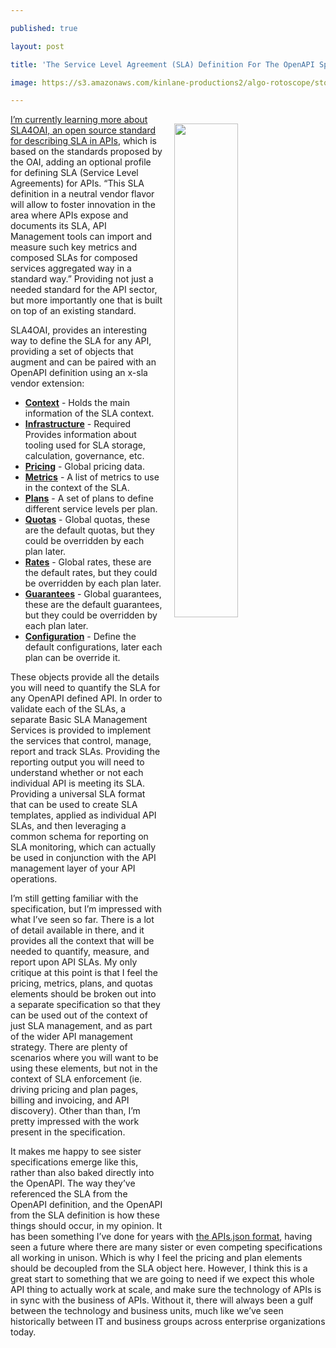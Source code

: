 ---
published: true
layout: post
title: 'The Service Level Agreement (SLA) Definition For The OpenAPI Specification'
image: https://s3.amazonaws.com/kinlane-productions2/algo-rotoscope/stories/legalstatue_light_dali.jpg
---

<p><img src="https://s3.amazonaws.com/kinlane-productions2/algo-rotoscope/stories/legalstatue_light_dali.jpg" width="45%" align="right" style="padding: 15px;" />
<p><a href="https://github.com/isa-group/SLA4OAI-Specification">I’m currently learning more about SLA4OAI, an open source standard for describing SLA in APIs</a>, which is based on the standards proposed by the OAI, adding an optional profile for defining SLA (Service Level Agreements) for APIs. “This SLA definition in a neutral vendor flavor will allow to foster innovation in the area where APIs expose and documents its SLA, API Management tools can import and measure such key metrics and composed SLAs for composed services aggregated way in a standard way.” Providing not just a needed standard for the API sector, but more importantly one that is built on top of an existing standard.

<p>SLA4OAI, provides an interesting way to define the SLA for any API, providing a set of objects that augment and can be paired with an OpenAPI definition using an x-sla vendor extension:

<ul>
  <li><strong><a href="https://github.com/isa-group/SLA4OAI-Specification/blob/master/Specification.md#522-contextobject">Context</a></strong> - Holds the main information of the SLA context.</li>
  <li><strong><a href="https://github.com/isa-group/SLA4OAI-Specification/blob/master/Specification.md#524-infrastructureobject">Infrastructure</a></strong> - Required Provides information about tooling used for SLA storage, calculation, governance, etc.</li>
  <li><strong><a href="https://github.com/isa-group/SLA4OAI-Specification/blob/master/Specification.md#525-pricingobject">Pricing</a></strong> - Global pricing data.</li>
  <li><strong><a href="https://github.com/isa-group/SLA4OAI-Specification/blob/master/Specification.md#526-metricsobject">Metrics</a></strong> - A list of metrics to use in the context of the SLA.</li>
  <li><strong><a href="https://github.com/isa-group/SLA4OAI-Specification/blob/master/Specification.md#528-plansobject">Plans</a></strong> - A set of plans to define different service levels per plan.</li>
  <li><strong><a href="https://github.com/isa-group/SLA4OAI-Specification/blob/master/Specification.md#5210-quotasobject">Quotas</a></strong> - Global quotas, these are the default quotas, but they could be overridden by each plan later.</li>
  <li><strong><a href="https://github.com/isa-group/SLA4OAI-Specification/blob/master/Specification.md#5211-ratesobject">Rates</a></strong> - Global rates, these are the default rates, but they could be overridden by each plan later.</li>
  <li><strong><a href="https://github.com/isa-group/SLA4OAI-Specification/blob/master/Specification.md#5212-guaranteesobject">Guarantees</a></strong> - Global guarantees, these are the default guarantees, but they could be overridden by each plan later.</li>
  <li><strong><a href="https://github.com/isa-group/SLA4OAI-Specification/blob/master/Specification.md#5218-configurationsobject">Configuration</a></strong> - Define the default configurations, later each plan can be override it.</li>
</ul>

<p>These objects provide all the details you will need to quantify the SLA for any OpenAPI defined API. In order to validate each of the SLAs, a separate Basic SLA Management Services is provided to implement the services that control, manage, report and track SLAs. Providing the reporting output you will need to understand whether or not each individual API is meeting its SLA. Providing a universal SLA format that can be used to create SLA templates, applied as individual API SLAs, and then leveraging a common schema for reporting on SLA monitoring, which can actually be used in conjunction with the API management layer of your API operations.

<p>I’m still getting familiar with the specification, but I’m impressed with what I’ve seen so far. There is a lot of detail available in there, and it provides all the context that will be needed to quantify, measure, and report upon API SLAs. My only critique at this point is that I feel the pricing, metrics, plans, and quotas elements should be broken out into a separate specification so that they can be used out of the context of just SLA management, and as part of the wider API management strategy. There are plenty of scenarios where you will want to be using these elements, but not in the context of SLA enforcement (ie. driving pricing and plan pages, billing and invoicing, and API discovery). Other than than, I’m pretty impressed with the work present in the specification.

<p>It makes me happy to see sister specifications emerge like this, rather than also baked directly into the OpenAPI. The way they’ve referenced the SLA from the OpenAPI definition, and the OpenAPI from the SLA definition is how these things should occur, in my opinion. It has been something I’ve done for years with <a href="http://apisjson.org/">the APIs.json format</a>, having seen a future where there are many sister or even competing specifications all working in unison. Which is why I feel the pricing and plan elements should be decoupled from the SLA object here. However, I think this is a great start to something that we are going to need if we expect this whole API thing to actually work at scale, and make sure the technology of APIs is in sync with the business of APIs. Without it, there will always been a gulf between the technology and business units, much like we’ve seen historically between IT and business groups across enterprise organizations today.


